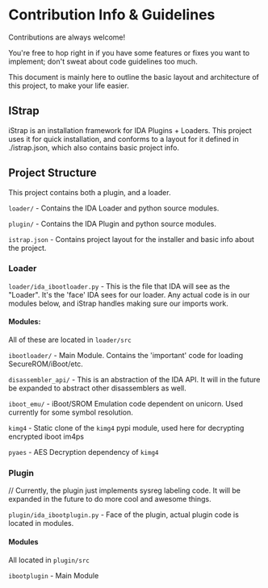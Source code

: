 # Contribution Info & Guidelines

Contributions are always welcome! 

You're free to hop right in if you have some features or fixes you want to implement; don't sweat about code guidelines too much. 

This document is mainly here to outline the basic layout and architecture of this project, to make your life easier.

## IStrap

iStrap is an installation framework for IDA Plugins + Loaders. This project uses it for quick installation, and conforms to a layout for it defined in ./istrap.json, which also contains basic project info.

## Project Structure

This project contains both a plugin, and a loader.

`loader/` - Contains the IDA Loader and python source modules.

`plugin/` - Contains the IDA Plugin and python source modules.

`istrap.json` - Contains project layout for the installer and basic info about the project. 

### Loader

`loader/ida_ibootloader.py` - This is the file that IDA will see as the "Loader". It's the 'face' IDA sees for our loader. Any actual code is in our modules below, and iStrap handles making sure our imports work.

#### Modules: 

All of these are located in `loader/src`

`ibootloader/` - Main Module. Contains the 'important' code for loading SecureROM/iBoot/etc.

`disassembler_api/` - This is an abstraction of the IDA API. It will in the future be expanded to abstract other disassemblers as well. 

`iboot_emu/` - iBoot/SROM Emulation code dependent on unicorn. Used currently for some symbol resolution. 

`kimg4` - Static clone of the `kimg4` pypi module, used here for decrypting encrypted iboot im4ps

`pyaes` - AES Decryption dependency of `kimg4`

### Plugin

// Currently, the plugin just implements sysreg labeling code. It will be expanded in the future to do more cool and awesome things.

`plugin/ida_ibootplugin.py` - Face of the plugin, actual plugin code is located in modules. 

#### Modules

All located in `plugin/src`

`ibootplugin` - Main Module 
